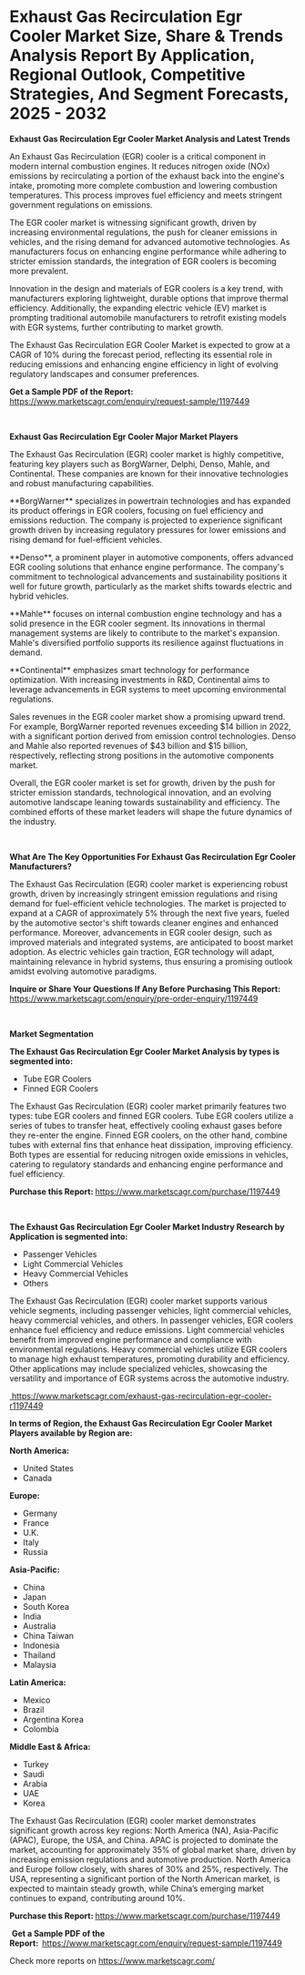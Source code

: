 <p><h1>Exhaust Gas Recirculation Egr Cooler Market Size, Share & Trends Analysis Report By Application, Regional Outlook, Competitive Strategies, And Segment Forecasts, 2025 - 2032</h1></p><p><strong>Exhaust Gas Recirculation Egr Cooler Market Analysis and Latest Trends</strong></p>
<p><p>An Exhaust Gas Recirculation (EGR) cooler is a critical component in modern internal combustion engines. It reduces nitrogen oxide (NOx) emissions by recirculating a portion of the exhaust back into the engine's intake, promoting more complete combustion and lowering combustion temperatures. This process improves fuel efficiency and meets stringent government regulations on emissions. </p><p>The EGR cooler market is witnessing significant growth, driven by increasing environmental regulations, the push for cleaner emissions in vehicles, and the rising demand for advanced automotive technologies. As manufacturers focus on enhancing engine performance while adhering to stricter emission standards, the integration of EGR coolers is becoming more prevalent.</p><p>Innovation in the design and materials of EGR coolers is a key trend, with manufacturers exploring lightweight, durable options that improve thermal efficiency. Additionally, the expanding electric vehicle (EV) market is prompting traditional automobile manufacturers to retrofit existing models with EGR systems, further contributing to market growth.</p><p>The Exhaust Gas Recirculation EGR Cooler Market is expected to grow at a CAGR of 10% during the forecast period, reflecting its essential role in reducing emissions and enhancing engine efficiency in light of evolving regulatory landscapes and consumer preferences.</p></p>
<p><strong>Get a Sample PDF of the Report:&nbsp;</strong> <a href="https://www.marketscagr.com/enquiry/request-sample/1197449?utm_campaign=3189&utm_medium=2&utm_source=Github&utm_content=ia&utm_term=30032025&utm_id=exhaust-gas-recirculation-egr-cooler">https://www.marketscagr.com/enquiry/request-sample/1197449</a></p>
<p>&nbsp;</p>
<p><strong>Exhaust Gas Recirculation Egr Cooler Major Market Players</strong></p>
<p><p>The Exhaust Gas Recirculation (EGR) cooler market is highly competitive, featuring key players such as BorgWarner, Delphi, Denso, Mahle, and Continental. These companies are known for their innovative technologies and robust manufacturing capabilities.</p><p>**BorgWarner** specializes in powertrain technologies and has expanded its product offerings in EGR coolers, focusing on fuel efficiency and emissions reduction. The company is projected to experience significant growth driven by increasing regulatory pressures for lower emissions and rising demand for fuel-efficient vehicles.</p><p>**Denso**, a prominent player in automotive components, offers advanced EGR cooling solutions that enhance engine performance. The company's commitment to technological advancements and sustainability positions it well for future growth, particularly as the market shifts towards electric and hybrid vehicles.</p><p>**Mahle** focuses on internal combustion engine technology and has a solid presence in the EGR cooler segment. Its innovations in thermal management systems are likely to contribute to the market's expansion. Mahle's diversified portfolio supports its resilience against fluctuations in demand.</p><p>**Continental** emphasizes smart technology for performance optimization. With increasing investments in R&D, Continental aims to leverage advancements in EGR systems to meet upcoming environmental regulations.</p><p>Sales revenues in the EGR cooler market show a promising upward trend. For example, BorgWarner reported revenues exceeding $14 billion in 2022, with a significant portion derived from emission control technologies. Denso and Mahle also reported revenues of $43 billion and $15 billion, respectively, reflecting strong positions in the automotive components market.</p><p>Overall, the EGR cooler market is set for growth, driven by the push for stricter emission standards, technological innovation, and an evolving automotive landscape leaning towards sustainability and efficiency. The combined efforts of these market leaders will shape the future dynamics of the industry.</p></p>
<p>&nbsp;</p>
<p><strong>What Are The Key Opportunities For Exhaust Gas Recirculation Egr Cooler Manufacturers?</strong></p>
<p><p>The Exhaust Gas Recirculation (EGR) cooler market is experiencing robust growth, driven by increasingly stringent emission regulations and rising demand for fuel-efficient vehicle technologies. The market is projected to expand at a CAGR of approximately 5% through the next five years, fueled by the automotive sector's shift towards cleaner engines and enhanced performance. Moreover, advancements in EGR cooler design, such as improved materials and integrated systems, are anticipated to boost market adoption. As electric vehicles gain traction, EGR technology will adapt, maintaining relevance in hybrid systems, thus ensuring a promising outlook amidst evolving automotive paradigms.</p></p>
<p><strong>Inquire or Share Your Questions If Any Before Purchasing This Report:</strong> <a href="https://www.marketscagr.com/enquiry/pre-order-enquiry/1197449?utm_campaign=3189&utm_medium=2&utm_source=Github&utm_content=ia&utm_term=30032025&utm_id=exhaust-gas-recirculation-egr-cooler">https://www.marketscagr.com/enquiry/pre-order-enquiry/1197449</a></p>
<p>&nbsp;</p>
<p><strong>Market Segmentation</strong></p>
<p><strong>The Exhaust Gas Recirculation Egr Cooler Market Analysis by types is segmented into:</strong></p>
<p><ul><li>Tube EGR Coolers</li><li>Finned EGR Coolers</li></ul></p>
<p><p>The Exhaust Gas Recirculation (EGR) cooler market primarily features two types: tube EGR coolers and finned EGR coolers. Tube EGR coolers utilize a series of tubes to transfer heat, effectively cooling exhaust gases before they re-enter the engine. Finned EGR coolers, on the other hand, combine tubes with external fins that enhance heat dissipation, improving efficiency. Both types are essential for reducing nitrogen oxide emissions in vehicles, catering to regulatory standards and enhancing engine performance and fuel efficiency.</p></p>
<p><strong>Purchase this Report:&nbsp;</strong><a href="https://www.marketscagr.com/purchase/1197449?utm_campaign=3189&utm_medium=2&utm_source=Github&utm_content=ia&utm_term=30032025&utm_id=exhaust-gas-recirculation-egr-cooler">https://www.marketscagr.com/purchase/1197449</a></p>
<p>&nbsp;</p>
<p><strong>The Exhaust Gas Recirculation Egr Cooler Market Industry Research by Application is segmented into:</strong></p>
<p><ul><li>Passenger Vehicles</li><li>Light Commercial Vehicles</li><li>Heavy Commercial Vehicles</li><li>Others</li></ul></p>
<p><p>The Exhaust Gas Recirculation (EGR) cooler market supports various vehicle segments, including passenger vehicles, light commercial vehicles, heavy commercial vehicles, and others. In passenger vehicles, EGR coolers enhance fuel efficiency and reduce emissions. Light commercial vehicles benefit from improved engine performance and compliance with environmental regulations. Heavy commercial vehicles utilize EGR coolers to manage high exhaust temperatures, promoting durability and efficiency. Other applications may include specialized vehicles, showcasing the versatility and importance of EGR systems across the automotive industry.</p></p>
<p><a href="https://www.marketscagr.com/exhaust-gas-recirculation-egr-cooler-r1197449?utm_campaign=3189&utm_medium=2&utm_source=Github&utm_content=ia&utm_term=30032025&utm_id=exhaust-gas-recirculation-egr-cooler">&nbsp;https://www.marketscagr.com/exhaust-gas-recirculation-egr-cooler-r1197449</a></p>
<p><strong>In terms of Region, the Exhaust Gas Recirculation Egr Cooler Market Players available by Region are:</strong></p>
<p>
    <p> <strong> North America: </strong>
        <ul>
            <li>United States</li>
            <li>Canada</li>
        </ul>
        </p> 
    <p> <strong> Europe: </strong>
        <ul>
            <li>Germany</li>
            <li>France</li>
            <li>U.K.</li>
            <li>Italy</li>
            <li>Russia</li>
        </ul>
        </p> 
    <p> <strong> Asia-Pacific: </strong>
        <ul>
            <li>China</li>
            <li>Japan</li>
            <li>South Korea</li>
            <li>India</li>
            <li>Australia</li>
            <li>China Taiwan</li>
            <li>Indonesia</li>
            <li>Thailand</li>
            <li>Malaysia</li>
        </ul>
        </p> 
    <p> <strong> Latin America: </strong>
        <ul>
            <li>Mexico</li>
            <li>Brazil</li>
            <li>Argentina Korea</li>
            <li>Colombia</li>
        </ul>
        </p> 
    <p> <strong> Middle East & Africa: </strong>
        <ul>
            <li>Turkey</li>
            <li>Saudi</li>
            <li>Arabia</li>
            <li>UAE</li>
            <li>Korea</li>
        </ul>
    </p>
    </p>
<p><p>The Exhaust Gas Recirculation (EGR) cooler market demonstrates significant growth across key regions: North America (NA), Asia-Pacific (APAC), Europe, the USA, and China. APAC is projected to dominate the market, accounting for approximately 35% of global market share, driven by increasing emission regulations and automotive production. North America and Europe follow closely, with shares of 30% and 25%, respectively. The USA, representing a significant portion of the North American market, is expected to maintain steady growth, while China’s emerging market continues to expand, contributing around 10%.</p></p>
<p><strong>Purchase this Report: </strong><a href="https://www.marketscagr.com/purchase/1197449?utm_campaign=3189&utm_medium=2&utm_source=Github&utm_content=ia&utm_term=30032025&utm_id=exhaust-gas-recirculation-egr-cooler">https://www.marketscagr.com/purchase/1197449</a></p>
<p>&nbsp;<strong>Get a Sample PDF of the Report:&nbsp;&nbsp;</strong><a href="https://www.marketscagr.com/enquiry/request-sample/1197449?utm_campaign=3189&utm_medium=2&utm_source=Github&utm_content=ia&utm_term=30032025&utm_id=exhaust-gas-recirculation-egr-cooler">https://www.marketscagr.com/enquiry/request-sample/1197449</a></p>
<p><strong></strong></p>
<p>Check more reports on <a href="https://www.marketscagr.com/?utm_campaign=3189&utm_medium=2&utm_source=Github&utm_content=ia&utm_term=30032025&utm_id=exhaust-gas-recirculation-egr-cooler">https://www.marketscagr.com/</a></p>